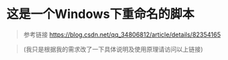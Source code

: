 # 这是一个Windows下重命名的脚本

> 参考链接 https://blog.csdn.net/qq_34806812/article/details/82354165

>(我只是根据我的需求改了一下具体说明及使用原理请访问以上链接)
